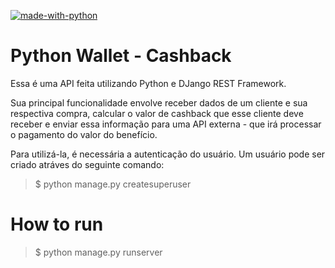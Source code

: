  [![made-with-python](https://img.shields.io/badge/Made%20with-Python-1f425f.svg)](https://www.python.org/)

 # Python Wallet - Cashback

Essa é uma API feita utilizando Python e DJango REST Framework. 

Sua principal funcionalidade envolve receber dados de um cliente e sua respectiva compra, calcular o valor de cashback que esse cliente deve receber e enviar essa informação para uma API externa - que irá processar o pagamento do valor do benefício. 

Para utilizá-la, é necessária a autenticação do usuário. Um usuário pode ser criado atráves do seguinte comando:

>$ python manage.py createsuperuser

# How to run 

>$ python manage.py runserver


